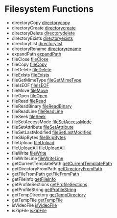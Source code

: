 # Filesystem Functions

- directoryCopy [directorycopy](../functions/directorycopy.md)
- directoryCreate [directorycreate](../functions/directorycreate.md)
- directoryDelete [directorydelete](../functions/directorydelete.md)
- directoryExists [directoryexists](../functions/directoryexists.md)
- directoryList [directorylist](../functions/directorylist.md)
- directoryRename [directoryrename](../functions/directoryrename.md)
- expandPath [expandPath](../functions/expandpath.md)
- fileClose [fileClose](../functions/fileclose.md)
- fileCopy [fileCopy](../functions/filecopy.md)
- fileDelete [fileDelete](../functions/filedelete.md)
- fileExists [fileExists](../functions/fileexists.md)
- fileGetMimeType [fileGetMimeType](../functions/filegetmimetype.md)
- fileIsEOF [fileIsEOF](../functions/fileiseof.md)
- fileMove [fileMove](../functions/filemove.md)
- fileOpen [fileOpen](../functions/fileopen.md)
- fileRead [fileRead](../functions/fileread.md)
- fileReadBinary [fileReadBinary](../functions/filereadbinary.md)
- fileReadLine [fileReadLine](../functions/filereadline.md)
- fileSeek [fileSeek](../functions/fileseek.md)
- fileSetAccessMode [fileSetAccessMode](../functions/filesetaccessmode.md)
- fileSetAttribute [fileSetAttribute](../functions/filesetattribute.md)
- fileSetLastModified [fileSetLastModified](../functions/filesetlastmodified.md)
- fileSkipBytes [fileSkipBytes](../functions/fileskipbytes.md)
- fileUpload [fileUpload](../functions/fileupload.md)
- fileUploadAll [fileUploadAll](../functions/fileuploadall.md)
- fileWrite [fileWrite](../functions/filewrite.md)
- fileWriteLine [fileWriteLine](../functions/filewriteline.md)
- getCurrentTemplatePath [getCurrentTemplatePath](../functions/getcurrenttemplatepath.md)
- getDirectoryFromPath [getDirectoryFromPath](../functions/getdirectoryfrompath.md)
- getFileFromPath [getFileFromPath](../functions/getfilefrompath.md)
- getFileInfo [getFileInfo](../functions/getfileinfo.md)
- getProfileSections [getProfileSections](../functions/getprofilesections.md)
- getProfileString [getProfileString](../functions/getprofilestring.md)
- getTempDirectory [getTempDirectory](../functions/gettempdirectory.md)
- getTempFile [getTempFile](../functions/gettempfile.md)
- isVideoFile [isVideoFile](../functions/isvideofile.md)
- isZipFile [isZipFile](../functions/iszipfile.md)
